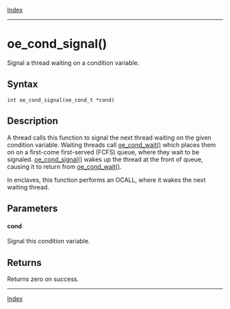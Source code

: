 [Index](index.md)

---
# oe_cond_signal()

Signal a thread waiting on a condition variable.

## Syntax

    int oe_cond_signal(oe_cond_t *cond)
## Description 

A thread calls this function to signal the next thread waiting on the given condition variable. Waiting threads call [oe_cond_wait()](thread_8h_a681a086a647cf9d4af673b130e011136_1a681a086a647cf9d4af673b130e011136.md) which places them on on a first-come first-served (FCFS) queue, where they wait to be signaled. [oe_cond_signal()](thread_8h_aec38ce9ea989cd7b7bf8911968e6744f_1aec38ce9ea989cd7b7bf8911968e6744f.md) wakes up the thread at the front of queue, causing it to return from [oe_cond_wait()](thread_8h_a681a086a647cf9d4af673b130e011136_1a681a086a647cf9d4af673b130e011136.md).

In enclaves, this function performs an OCALL, where it wakes the next waiting thread.



## Parameters

#### cond

Signal this condition variable.

## Returns

Returns zero on success.

---
[Index](index.md)

